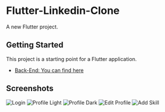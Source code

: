 # Flutter-Linkedin-Clone

A new Flutter project.

## Getting Started

This project is a starting point for a Flutter application.

- [Back-End: You can find here](https://flutter.dev/docs/get-started/codelab)

## Screenshots
![Login](https://i.ibb.co/gSVBs0g/Screenshot-20200204-165403.png)
![Profile Light](https://i.ibb.co/4mJTkS4/Screenshot-2020-02-04-12-08-11.jpg)
![Profile Dark](https://i.ibb.co/bWRrbCy/Screenshot-2020-02-04-16-57-49.jpg)
![Edit Profile](https://i.ibb.co/JqPXVZW/Screenshot-20200204-165503.png)
![Add Skill](https://i.ibb.co/BCWRSgm/index.jpg)
